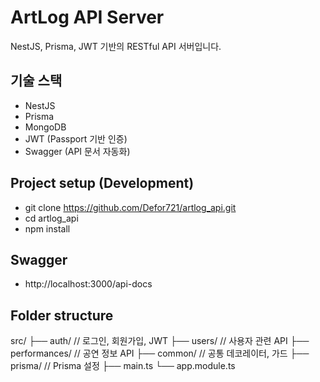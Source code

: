 # ArtLog API Server

NestJS, Prisma, JWT 기반의 RESTful API 서버입니다.

## 기술 스택

- NestJS
- Prisma
- MongoDB 
- JWT (Passport 기반 인증)
- Swagger (API 문서 자동화)

## Project setup (Development)

- git clone https://github.com/Defor721/artlog_api.git
- cd artlog_api
- npm install

## Swagger

 - http://localhost:3000/api-docs

## Folder structure

src/
├── auth/         // 로그인, 회원가입, JWT
├── users/        // 사용자 관련 API
├── performances/ // 공연 정보 API
├── common/       // 공통 데코레이터, 가드
├── prisma/       // Prisma 설정
├── main.ts
└── app.module.ts
